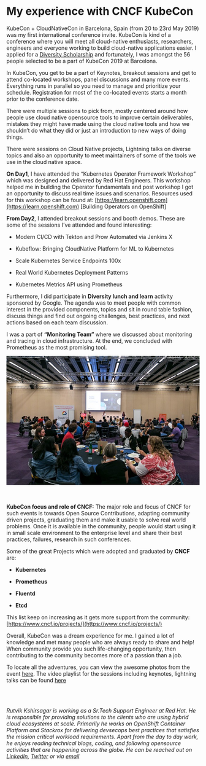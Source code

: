 # My experience with CNCF KubeCon



KubeCon + CloudNativeCon in Barcelona, Spain (from 20 to 23rd May 2019) was my first international conference invite. KubeCon is kind of a conference where you will meet all cloud-native enthusiasts, researchers, engineers and everyone working to build cloud-native applications easier. I applied for a [Diversity Scholarship](https://events.linuxfoundation.org/events/kubecon-cloudnativecon-europe-2019/attend/diversity-scholarships/) and fortunately, I was amongst the 56 people selected to be a part of KubeCon 2019 at Barcelona. 

In KubeCon, you get to be a part of Keynotes, breakout sessions and get to attend co-located workshops, panel discussions and many more events. Everything runs in parallel so you need to manage and prioritize your schedule. Registration for most of the co-located events starts a month prior to the conference date.

There were multiple sessions to pick from, mostly centered around how people use cloud native opensource tools to improve certain deliverables, mistakes they might have made using the cloud native tools and how we shouldn’t do what they did or just an introduction to new ways of doing things. 

There were sessions on Cloud Native projects, Lightning talks on diverse topics and also an opportunity to meet maintainers of some of the tools we use in the cloud native space.

**On Day1**, I have attended the “Kubernetes Operator Framework Workshop” which was designed and delivered by Red Hat Engineers. This workshop helped me in building the Operator fundamentals and post workshop I got an opportunity to discuss real time issues and scenarios. Resources used for this workshop can be found at: [https://learn.openshift.com](https://learn.openshift.com) [Building Operators on OpenShift]

**From Day2**, I attended breakout sessions and booth demos. These are some of the sessions I’ve attended and found interesting:<br/>

- Modern CI/CD with Tekton and Prow Automated via Jenkins X

- Kubeflow: Bringing CloudNative Platform for ML to Kubernetes

- Scale Kubernetes Service Endpoints 100x

- Real World Kubernetes Deployment Patterns
- Kubernetes Metrics API using Prometheus

Furthermore, I did participate in **Diversity lunch and learn** activity sponsored by Google. The agenda was to meet people with common interest in the provided components, topics and sit in round table fashion, discuss things and find out ongoing challenges, best practices, and next actions based on each team discussion. 

I was a part of **“Monitoring Team”** where we discussed about monitoring and tracing in cloud infrastructure. At the end, we concluded with Prometheus as the most promising tool.

![](/images/rkshirsa/kubecon_exp/image3.png " ")

<br/>

**KubeCon focus and role of CNCF:** The major role and focus of CNCF for such events is towards Open Source Contributions, adapting community driven projects, graduating them and make it usable to solve real world problems. Once it is available in the community, people would start using it in small scale environment to the enterprise level and share their best practices, failures, research in such conferences.

Some of the great Projects which were adopted and graduated by **CNCF** are:<br/>

- **Kubernetes**

- **Prometheus**

- **Fluentd**

- **Etcd**

This list keep on increasing as it gets more support from the community:
[https://www.cncf.io/projects/](https://www.cncf.io/projects/)

Overall, KubeCon was a dream experience for me. I gained a lot of knowledge and met many people who are always ready to share and help! When community provide you such life-changing opportunity, then contributing to the community becomes more of a passion than a job.

To locate all the adventures, you can view the awesome photos from the event [here](https://www.flickr.com/photos/143247548@N03/albums/72157707188120301). The video playlist for the sessions including keynotes, lightning talks can be found [here](https://www.youtube.com/playlist?list=PLj6h78yzYM2PpmMAnvpvsnR4c27wJePh3)

<br/>
<br/>

*Rutvik Kshirsagar is working as a Sr.Tech Support Engineer at Red Hat. He is responsible for providing solutions to the clients who are using hybrid cloud ecosystems at scale. Primarily he works on OpenShift Container Platform and Stackrox for delivering devsecops best practices that satisfies the mission critical workload requirements. Apart from the day to day work, he enjoys reading technical blogs, coding, and following opensource activities that are happening across the globe. He can be reached out on [LinkedIn](https://www.linkedin.com/in/rutvik-kshirsagar/), [Twitter](https://twitter.com/Rutvik_2395) or via [email](https://mail.google.com/mail/u/0/?fs=1&tf=cm&source=mailto&to=rutksh@gmail.com)*

